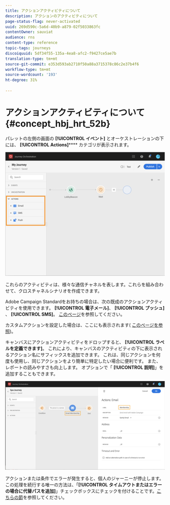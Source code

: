 ```yaml
---
title: アクションアクティビティについて
description: アクションのアクティビティについて
page-status-flag: never-activated
uuid: 269d590c-5a6d-40b9-a879-02f5033863fc
contentOwner: sauviat
audience: rns
content-type: reference
topic-tags: journeys
discoiquuid: 5df34f55-135a-4ea8-afc2-f9427ce5ae7b
translation-type: tm+mt
source-git-commit: e353d593ab2710f50a88a3715378c86c2e37b4f6
workflow-type: tm+mt
source-wordcount: '193'
ht-degree: 31%

---
```



# アクションアクティビティについて {#concept_hbj_hrt_52b}

パレットの左側の画面の **[!UICONTROL イベント]** とオーケストレーションの下には、 **[!UICONTROL Actions]****** カテゴリが表示されます。

![](../assets/journey58.png)

これらのアクティビティは、様々な通信チャネルを表します。これらを組み合わせて、クロスチャネルシナリオを作成できます。

Adobe Campaign Standardをお持ちの場合は、次の既成のアクションアクティビティを使用できます。 **[!UICONTROL 電子メール]**、 **[!UICONTROL プッシュ]** 、 **[!UICONTROL SMS]**。 [このページ](../building-journeys/using-adobe-campaign-actions.md)を参照してください。

カスタムアクションを設定した場合は、ここにも表示されます( [このページを参照](../building-journeys/using-custom-actions.md))。

キャンバスにアクションアクティビティをドロップすると、 **[!UICONTROL ラベルを定義できます]**。 これにより、キャンバスのアクティビティの下に表示されるアクション名にサフィックスを追加できます。 これは、同じアクションを何度も使用し、同じアクションをより簡単に特定したい場合に便利です。 また、レポートの読みやすさも向上します。 オプションで「 **[!UICONTROL 説明]**」を追加することもできます。

![](../assets/journey59bis.png)

アクションまたは条件でエラーが発生すると、個人のジャーニーが停止します。この処理を続行する唯一の方法は、「**[!UICONTROL タイムアウトまたはエラーの場合に代替パスを追加]**」チェックボックスにチェックを付けることです。[こちらの節](../building-journeys/using-the-journey-designer.md#paths)を参照してください。
